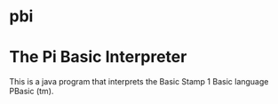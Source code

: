 # pbi

The Pi Basic Interpreter
================

This is a java program that interprets the Basic Stamp 1 Basic language PBasic (tm).

